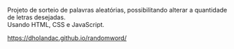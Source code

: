 Projeto de sorteio de palavras aleatórias, possibilitando alterar a quantidade de letras desejadas.<br/>
Usando HTML, CSS e JavaScript.

https://dholandac.github.io/randomword/
